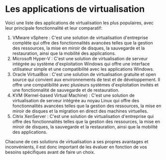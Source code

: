 # Les applications de virtualisation

Voici une liste des applications de virtualisation les plus populaires, avec leur principale fonctionnalité et leur comparatif:

1. VMware vSphere : C'est une solution de virtualisation d'entreprise complète qui offre des fonctionnalités avancées telles que la gestion des ressources, la mise en miroir de disques, la sauvegarde et la restauration, ainsi que la mobilité des applications.
2. Microsoft Hyper-V : C'est une solution de virtualisation de serveur intégrée au système d'exploitation Windows qui offre une interface utilisateur simple et une compatibilité avec les applications Windows.
3. Oracle VirtualBox : C'est une solution de virtualisation gratuite et open source qui convient aux environnements de test et de développement. Il offre une compatibilité avec plusieurs systèmes d'exploitation invités et une fonctionnalité de sauvegarde et de restauration.
4. KVM (Kernel-based Virtual Machine) : C'est une solution de virtualisation de serveur intégrée au noyau Linux qui offre des fonctionnalités avancées telles que la gestion des ressources, la mise en miroir de disques et la migration en direct des machines virtuelles.
5. Citrix XenServer : C'est une solution de virtualisation d'entreprise qui offre des fonctionnalités telles que la gestion des ressources, la mise en miroir de disques, la sauvegarde et la restauration, ainsi que la mobilité des applications.

Chacune de ces solutions de virtualisation a ses propres avantages et inconvénients, il est donc important de les évaluer en fonction de vos besoins spécifiques avant de faire un choix.
